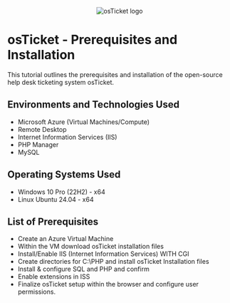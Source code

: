 <p align="center">
<img src="https://i.imgur.com/Clzj7Xs.png" alt="osTicket logo"/>
</p>

<h1>osTicket - Prerequisites and Installation</h1>
This tutorial outlines the prerequisites and installation of the open-source help desk ticketing system osTicket.<br />


<h2>Environments and Technologies Used</h2>

- Microsoft Azure (Virtual Machines/Compute)
- Remote Desktop
- Internet Information Services (IIS)
- PHP Manager
- MySQL

<h2>Operating Systems Used </h2>

- Windows 10 Pro </b> (22H2) - x64
- Linux Ubuntu 24.04 - x64

<h2>List of Prerequisites</h2>

- Create an Azure Virtual Machine
- Within the VM download osTicket installation files 
- Install/Enable IIS (Internet Information Services) WITH CGI
- Create directories for C:\PHP and install osTicket Installation files 
- Install & configure SQL and PHP and confirm
- Enable extensions in ISS
- Finalize osTicket setup within the browser and configure user permissions. 
